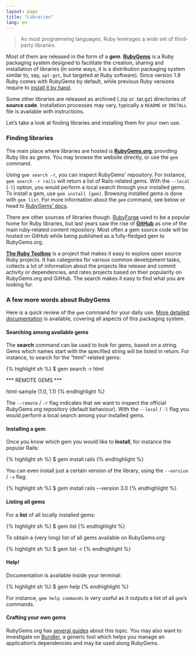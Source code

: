 ```yaml
---
layout: page
title: "Libraries"
lang: en
---
```


>As most programming languages, Ruby leverages a wide set of third-party
libraries.

Most of them are released in the form of a **gem**. [**RubyGems**][1] is
a Ruby packaging system designed to facilitate the creation, sharing and
installation of libraries (in some ways, it is a distribution packaging
system similar to, say, `apt-get`, but targeted at Ruby software).
Since version 1.9 Ruby comes with RubyGems by default, while previous
Ruby versions require to [install it by hand][2].

Some other libraries are released as archived (.zip or .tar.gz)
directories of **source code**. Installation processes may vary,
typically a `README` or `INSTALL` file is available with instructions.

Let’s take a look at finding libraries and installing them for your own
use.

### Finding libraries

The main place where libraries are hosted is [**RubyGems.org**][3],
providing Ruby libs as gems. You may browse the website directly, or use
the `gem` command.

Using `gem search -r`, you can inspect RubyGems' repository. For
instance, `gem search -r rails` will return a list of Rails-related
gems. With the `--local` (`-l`) option, you would perform a local
search through your installed gems. To install a gem, use `gem install
[gem]`. Browsing installed gems is done with `gem list`. For more
information about the `gem` command, see below or head to [RubyGems’
docs][1].

There are other sources of libraries though. [RubyForge][4] used to be a
popular home for Ruby libraries, but last years saw the rise of
[**GitHub**][5] as one of the main ruby-related content repository. Most
often a gem source code will be hosted on GitHub while being published
as a fully-fledged gem to RubyGems.org.

[**The Ruby Toolbox**][6] is a project that makes it easy to explore open source
Ruby projects. It has categories for various common development tasks, collects
a lot of information about the projects like release and commit activity or dependencies,
and rates projects based on their popularity on RubyGems.org and GitHub.
The search makes it easy to find what you are looking for.

### A few more words about RubyGems

Here is a quick review of the `gem` command for your daily use. [More
detailed documentation][7] is available, covering all aspects of this
packaging system.

#### Searching among available gems

The **search** command can be used to look for gems, based on a string.
Gems which names start with the specified string will be listed in return.
For instance, to search for the “html”-related gems:

{% highlight sh %}
$ gem search -r html

*** REMOTE GEMS ***

html-sample (1.0, 1.1)
{% endhighlight %}

The `--remote` / `-r` flag indicates that we want to inspect the
official RubyGems.org repository (default behaviour).
With the `--local` / `-l` flag you would perform a local search
among your installed gems.

#### Installing a gem

Once you know which gem you would like to **install**, for instance the
popular Rails:

{% highlight sh %}
$ gem install rails
{% endhighlight %}

You can even install just a certain version of the library, using the
`--version` / `-v` flag:

{% highlight sh %}
$ gem install rails --version 3.0
{% endhighlight %}

#### Listing all gems

For a **list** of all locally installed gems:

{% highlight sh %}
$ gem list
{% endhighlight %}

To obtain a (very long) list of all gems available on RubyGems.org:

{% highlight sh %}
$ gem list -r
{% endhighlight %}

#### Help!

Documentation is available inside your terminal:

{% highlight sh %}
$ gem help
{% endhighlight %}

For instance, `gem help commands` is very useful as it outputs a list of
all `gem`’s commands.

#### Crafting your own gems

RubyGems.org has [several guides][8] about this topic. You may also want
to investigate on [Bundler][9], a generic tool which helps you manage an
application’s dependencies and may be used along RubyGems.



[1]: http://docs.rubygems.org
[2]: http://rubygems.org/pages/download
[3]: http://rubygems.org
[4]: http://rubyforge.org/
[5]: http://github.com
[6]: https://www.ruby-toolbox.com/
[7]: http://docs.rubygems.org/
[8]: http://guides.rubygems.org
[9]: http://gembundler.com
